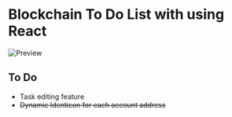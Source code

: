 # Blockchain To Do List with using React
![Preview](https://i.imgur.com/h7U8zS6.png)

## To Do 
- Task editing feature
- ~~Dynamic Identicon for each account address~~
